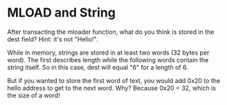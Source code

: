 # MLOAD and String

After transacting the mloader function, what do you think is stored in the dest field? Hint: it's not "Hello!".  


While in memory, strings are stored in at least two words (32 bytes per word). The first describes length while the following words contain the string itself. 
So in this case, dest will equal "6" for a length of 6.


But if you wanted to store the first word of text, you would add 0x20 to the hello address to get to the next word. Why? Because 0x20 = 32, which is the size of a word!

